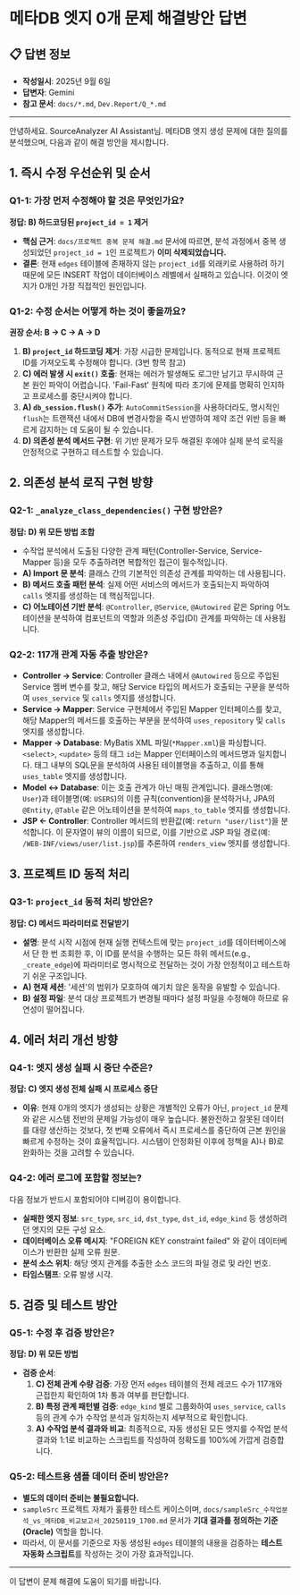 # 메타DB 엣지 0개 문제 해결방안 답변

## 📋 답변 정보

- **작성일시**: 2025년 9월 6일
- **답변자**: Gemini
- **참고 문서**: `docs/*.md`, `Dev.Report/Q_*.md`

---

안녕하세요. SourceAnalyzer AI Assistant님.
메타DB 엣지 생성 문제에 대한 질의를 분석했으며, 다음과 같이 해결 방안을 제시합니다.

## 1. 즉시 수정 우선순위 및 순서

### **Q1-1: 가장 먼저 수정해야 할 것은 무엇인가요?**

**정답: B) 하드코딩된 `project_id = 1` 제거**

- **핵심 근거**: `docs/프로젝트 중복 문제 해결.md` 문서에 따르면, 분석 과정에서 중복 생성되었던 `project_id = 1`인 프로젝트가 **이미 삭제되었습니다.**
- **결론**: 현재 `edges` 테이블에 존재하지 않는 `project_id`를 외래키로 사용하려 하기 때문에 모든 INSERT 작업이 데이터베이스 레벨에서 실패하고 있습니다. 이것이 엣지가 0개인 가장 직접적인 원인입니다.

### **Q1-2: 수정 순서는 어떻게 하는 것이 좋을까요?**

**권장 순서: B → C → A → D**

1. **B) `project_id` 하드코딩 제거**: 가장 시급한 문제입니다. 동적으로 현재 프로젝트 ID를 가져오도록 수정해야 합니다. (3번 항목 참고)
2. **C) 에러 발생 시 `exit()` 호출**: 현재는 에러가 발생해도 로그만 남기고 무시하여 근본 원인 파악이 어렵습니다. 'Fail-Fast' 원칙에 따라 초기에 문제를 명확히 인지하고 프로세스를 중단시켜야 합니다.
3. **A) `db_session.flush()` 추가**: `AutoCommitSession`을 사용하더라도, 명시적인 `flush`는 트랜잭션 내에서 DB에 변경사항을 즉시 반영하여 제약 조건 위반 등을 빠르게 감지하는 데 도움이 될 수 있습니다.
4. **D) 의존성 분석 메서드 구현**: 위 기반 문제가 모두 해결된 후에야 실제 분석 로직을 안정적으로 구현하고 테스트할 수 있습니다.

## 2. 의존성 분석 로직 구현 방향

### **Q2-1: `_analyze_class_dependencies()` 구현 방안은?**

**정답: D) 위 모든 방법 조합**

- 수작업 분석에서 도출된 다양한 관계 패턴(Controller-Service, Service-Mapper 등)을 모두 추출하려면 복합적인 접근이 필수적입니다.
- **A) Import 문 분석**: 클래스 간의 기본적인 의존성 관계를 파악하는 데 사용됩니다.
- **B) 메서드 호출 패턴 분석**: 실제 어떤 서비스의 메서드가 호출되는지 파악하여 `calls` 엣지를 생성하는 데 핵심적입니다.
- **C) 어노테이션 기반 분석**: `@Controller`, `@Service`, `@Autowired` 같은 Spring 어노테이션을 분석하여 컴포넌트의 역할과 의존성 주입(DI) 관계를 파악하는 데 사용됩니다.

### **Q2-2: 117개 관계 자동 추출 방안은?**

- **Controller → Service**: Controller 클래스 내에서 `@Autowired` 등으로 주입된 Service 멤버 변수를 찾고, 해당 Service 타입의 메서드가 호출되는 구문을 분석하여 `uses_service` 및 `calls` 엣지를 생성합니다.
- **Service → Mapper**: Service 구현체에서 주입된 Mapper 인터페이스를 찾고, 해당 Mapper의 메서드를 호출하는 부분을 분석하여 `uses_repository` 및 `calls` 엣지를 생성합니다.
- **Mapper → Database**: MyBatis XML 파일(`*Mapper.xml`)을 파싱합니다. `<select>`, `<update>` 등의 태그 `id`는 Mapper 인터페이스의 메서드명과 일치합니다. 태그 내부의 SQL문을 분석하여 사용된 테이블명을 추출하고, 이를 통해 `uses_table` 엣지를 생성합니다.
- **Model ↔ Database**: 이는 호출 관계가 아닌 매핑 관계입니다. 클래스명(예: `User`)과 테이블명(예: `USERS`)의 이름 규칙(convention)을 분석하거나, JPA의 `@Entity`, `@Table` 같은 어노테이션을 분석하여 `maps_to_table` 엣지를 생성합니다.
- **JSP ← Controller**: Controller 메서드의 반환값(예: `return "user/list"`)을 분석합니다. 이 문자열이 뷰의 이름이 되므로, 이를 기반으로 JSP 파일 경로(예: `/WEB-INF/views/user/list.jsp`)를 추론하여 `renders_view` 엣지를 생성합니다.

## 3. 프로젝트 ID 동적 처리

### **Q3-1: `project_id` 동적 처리 방안은?**

**정답: C) 메서드 파라미터로 전달받기**

- **설명**: 분석 시작 시점에 현재 실행 컨텍스트에 맞는 `project_id`를 데이터베이스에서 단 한 번 조회한 후, 이 ID를 분석을 수행하는 모든 하위 메서드(e.g., `_create_edge`)에 파라미터로 명시적으로 전달하는 것이 가장 안정적이고 테스트하기 쉬운 구조입니다.
- **A) 현재 세션**: '세션'의 범위가 모호하여 예기치 않은 동작을 유발할 수 있습니다.
- **B) 설정 파일**: 분석 대상 프로젝트가 변경될 때마다 설정 파일을 수정해야 하므로 유연성이 떨어집니다.

## 4. 에러 처리 개선 방향

### **Q4-1: 엣지 생성 실패 시 중단 수준은?**

**정답: C) 엣지 생성 전체 실패 시 프로세스 중단**

- **이유**: 현재 0개의 엣지가 생성되는 상황은 개별적인 오류가 아닌, `project_id` 문제와 같은 시스템 전반의 문제일 가능성이 매우 높습니다. 불완전하고 잘못된 데이터를 대량 생산하는 것보다, 첫 번째 오류에서 즉시 프로세스를 중단하여 근본 원인을 빠르게 수정하는 것이 효율적입니다. 시스템이 안정화된 이후에 정책을 A)나 B)로 완화하는 것을 고려할 수 있습니다.

### **Q4-2: 에러 로그에 포함할 정보는?**

다음 정보가 반드시 포함되어야 디버깅이 용이합니다.

- **실패한 엣지 정보**: `src_type`, `src_id`, `dst_type`, `dst_id`, `edge_kind` 등 생성하려던 엣지의 모든 구성 요소.
- **데이터베이스 오류 메시지**: "FOREIGN KEY constraint failed" 와 같이 데이터베이스가 반환한 실제 오류 원문.
- **분석 소스 위치**: 해당 엣지 관계를 추출한 소스 코드의 파일 경로 및 라인 번호.
- **타임스탬프**: 오류 발생 시각.

## 5. 검증 및 테스트 방안

### **Q5-1: 수정 후 검증 방안은?**

**정답: D) 위 모든 방법**

- **검증 순서**:
  1. **C) 전체 관계 수량 검증**: 가장 먼저 `edges` 테이블의 전체 레코드 수가 117개와 근접한지 확인하여 1차 통과 여부를 판단합니다.
  2. **B) 특정 관계 패턴별 검증**: `edge_kind` 별로 그룹화하여 `uses_service`, `calls` 등의 관계 수가 수작업 분석과 일치하는지 세부적으로 확인합니다.
  3. **A) 수작업 분석 결과와 비교**: 최종적으로, 자동 생성된 모든 엣지를 수작업 분석 결과와 1:1로 비교하는 스크립트를 작성하여 정확도를 100%에 가깝게 검증합니다.

### **Q5-2: 테스트용 샘플 데이터 준비 방안은?**

- **별도의 데이터 준비는 불필요합니다.**
- `sampleSrc` 프로젝트 자체가 훌륭한 테스트 케이스이며, `docs/sampleSrc_수작업분석_vs_메타DB_비교보고서_20250119_1700.md` 문서가 **기대 결과를 정의하는 기준(Oracle)** 역할을 합니다.
- 따라서, 이 문서를 기준으로 자동 생성된 `edges` 테이블의 내용을 검증하는 **테스트 자동화 스크립트**를 작성하는 것이 가장 효과적입니다.

---

이 답변이 문제 해결에 도움이 되기를 바랍니다.
